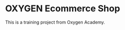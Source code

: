 # OXYGEN Ecommerce Shop
This is a training project from Oxygen Academy.                                         
  
  
 
 
